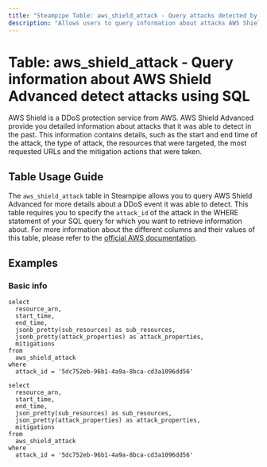 ```yaml
---
title: "Steampipe Table: aws_shield_attack - Query attacks detected by AWS Shield Advanced in the past using SQL"
description: "Allows users to query information about attacks AWS Shield Advanced was able to detect in the past and provide detailed information about the attack."
---
```


# Table: aws_shield_attack - Query information about AWS Shield Advanced detect attacks using SQL

AWS Shield is a DDoS protection service from AWS. AWS Shield Advanced provide you detailed information about attacks that it was able to detect in the past. This information contains details, such as the start and end time of the attack, the type of attack, the resources that were targeted, the most requested URLs and the mitigation actions that were taken.

## Table Usage Guide

The `aws_shield_attack` table in Steampipe allows you to query AWS Shield Advanced for more details about a DDoS event it was able to detect. This table requires you to specify the `attack_id` of the attack in the WHERE statement of your SQL query for which you want to retrieve information about. For more information about the different columns and their values of this table, please refer to the [official AWS documentation](https://docs.aws.amazon.com/waf/latest/DDOSAPIReference/API_DescribeAttack.html#API_DescribeAttack_ResponseSyntax).

## Examples

### Basic info

```sql+postgres
select
  resource_arn,
  start_time,
  end_time,
  jsonb_pretty(sub_resources) as sub_resources,
  jsonb_pretty(attack_properties) as attack_properties,
  mitigations
from
  aws_shield_attack
where
  attack_id = '5dc752eb-96b1-4a9a-8bca-cd3a1096dd56'
```

```sql+sqlite
select
  resource_arn,
  start_time,
  end_time,
  json_pretty(sub_resources) as sub_resources,
  json_pretty(attack_properties) as attack_properties,
  mitigations
from
  aws_shield_attack
where
  attack_id = '5dc752eb-96b1-4a9a-8bca-cd3a1096dd56'
```

